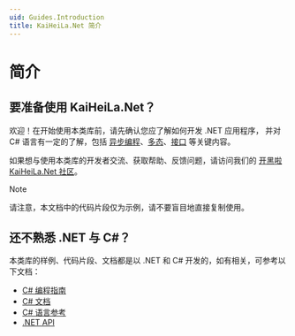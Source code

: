 ```yaml
---
uid: Guides.Introduction
title: KaiHeiLa.Net 简介
---
```


# 简介

## 要准备使用 KaiHeiLa.Net？

欢迎！在开始使用本类库前，请先确认您应了解如何开发 .NET 应用程序，
并对 C# 语言有一定的了解，包括 [异步编程]、[多态]、[接口] 等关键内容。

如果想与使用本类库的开发者交流、获取帮助、反馈问题，请访问我们的 [开黑啦 KaiHeiLa.Net 社区](https://kaihei.co/EvxnOb)。

> [!NOTE]
> 请注意，本文档中的代码片段仅为示例，请不要盲目地直接复制使用。

[异步编程]: https://docs.microsoft.com/zh-cn/dotnet/csharp/async
[多态]: https://docs.microsoft.com/zh-cn/dotnet/csharp/fundamentals/object-oriented/polymorphism
[接口]: https://docs.microsoft.com/zh-cn/dotnet/csharp/fundamentals/types/interfaces

## 还不熟悉 .NET 与 C#？

本类库的样例、代码片段、文档都是以 .NET 和 C# 开发的，如有相关，可参考以下文档：

- [C# 编程指南](https://docs.microsoft.com/zh-cn/dotnet/csharp/programming-guide/)
- [C# 文档](https://docs.microsoft.com/zh-cn/dotnet/csharp/)
- [C# 语言参考](https://docs.microsoft.com/zh-cn/dotnet/csharp/language-reference/)
- [.NET API](https://docs.microsoft.com/zh-cn/dotnet/api/?view=net-6.0)
